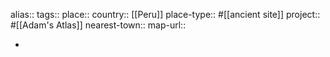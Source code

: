 alias::
tags::
place::
country:: [[Peru]] 
place-type:: #[[ancient site]] 
project:: #[[Adam's Atlas]] 
nearest-town::
map-url::

-